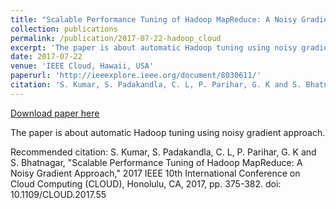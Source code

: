 ```yaml
---
title: "Scalable Performance Tuning of Hadoop MapReduce: A Noisy Gradient Approach"
collection: publications
permalink: /publication/2017-07-22-hadoop_cloud
excerpt: 'The paper is about automatic Hadoop tuning using noisy gradient approach.'
date: 2017-07-22
venue: 'IEEE Cloud, Hawaii, USA'
paperurl: 'http://ieeexplore.ieee.org/document/8030611/'
citation: 'S. Kumar, S. Padakandla, C. L, P. Parihar, G. K and S. Bhatnagar, &quot;Scalable Performance Tuning of Hadoop MapReduce: A Noisy Gradient Approach,&quot; 2017 IEEE 10th International Conference on Cloud Computing (CLOUD), Honolulu, CA, 2017, pp. 375-382. doi: 10.1109/CLOUD.2017.55'
---
```


<a href='http://ieeexplore.ieee.org/document/8030611/'>Download paper here</a>

The paper is about automatic Hadoop tuning using noisy gradient approach.

Recommended citation: S. Kumar, S. Padakandla, C. L, P. Parihar, G. K and S. Bhatnagar, "Scalable Performance Tuning of Hadoop MapReduce: A Noisy Gradient Approach," 2017 IEEE 10th International Conference on Cloud Computing (CLOUD), Honolulu, CA, 2017, pp. 375-382. doi: 10.1109/CLOUD.2017.55